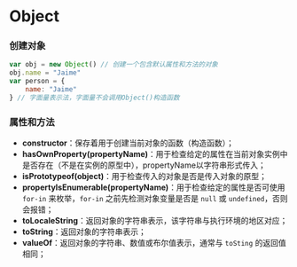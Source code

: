 # Object

### 创建对象 <a id="create"></a>

```javascript
var obj = new Object() // 创建一个包含默认属性和方法的对象
obj.name = "Jaime"
var person = {
    name: "Jaime"
} // 字面量表示法，字面量不会调用Object()构造函数
```

### 属性和方法

* **constructor**：保存着用于创建当前对象的函数（构造函数）；
* **hasOwnProperty\(propertyName\)**：用于检查给定的属性在当前对象实例中是否存在（不是在实例的原型中），propertyName以字符串形式传入；
* **isPrototypeof\(object\)**：用于检查传入的对象是否是传入对象的原型；
* **propertyIsEnumerable\(propertyName\)**：用于检查给定的属性是否可使用 `for-in` 来枚举，`for-in` 之前先检测对象变量是否是 `null` 或 `undefined`，否则会报错；
* **toLocaleString**：返回对象的字符串表示，该字符串与执行环境的地区对应；
* **toString**：返回对象的字符串表示；
* **valueOf**：返回对象的字符串、数值或布尔值表示，通常与 `toSting` 的返回值相同；

